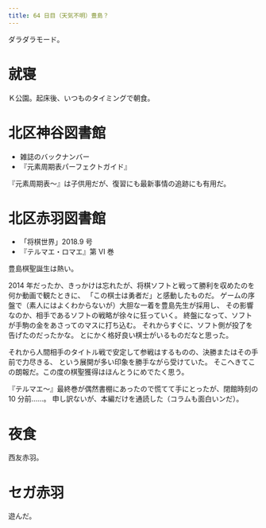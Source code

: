 ```yaml
---
title: 64 日目（天気不明）豊島？
---
```


ダラダラモード。

# 就寝

Ｋ公園。起床後、いつものタイミングで朝食。

# 北区神谷図書館

* 雑誌のバックナンバー
* 『元素周期表パーフェクトガイド』

『元素周期表～』は子供用だが、復習にも最新事情の追跡にも有用だ。

# 北区赤羽図書館

* 「将棋世界」2018.9 号
* 『テルマエ・ロマエ』第 VI 巻

豊島棋聖誕生は熱い。

2014 年だったか、きっかけは忘れたが、将棋ソフトと戦って勝利を収めたのを何か動画で観たときに、
「この棋士は勇者だ」と感動したものだ。
ゲームの序盤で（素人にはよくわからないが）大胆な一着を豊島先生が採用し、
その影響なのか、相手であるソフトの戦略が徐々に狂っていく。
終盤になって、ソフトが手駒の金をあさってのマスに打ち込む。
それからすぐに、ソフト側が投了を告げたのだったかな。
とにかく格好良い棋士がいるものだなと思った。

それから人間相手のタイトル戦で安定して参戦はするものの、決勝またはその手前で力尽きる、
という展開が多い印象を勝手ながら受けていた。
そこへきてこの朗報だ。この度の棋聖獲得はほんとうにめでたく思う。

『テルマエ～』最終巻が偶然書棚にあったので慌てて手にとったが、閉館時刻の 10 分前……。
申し訳ないが、本編だけを通読した（コラムも面白いンだ）。

# 夜食

西友赤羽。

# セガ赤羽

遊んだ。
